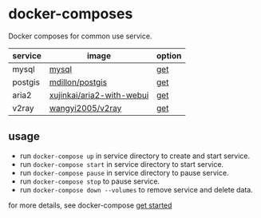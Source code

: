 # docker-composes
Docker composes for common use service.

| service | image | option |
| ------ | ------ | ------ |
| mysql | [mysql](https://hub.docker.com/_/mysql/) | [get](./mysql) |
| postgis | [mdillon/postgis](https://hub.docker.com/r/mdillon/postgis/) | [get](./postgis) |
| aria2 | [xujinkai/aria2-with-webui](https://hub.docker.com/r/xujinkai/aria2-with-webui) | [get](./aria2) |
| v2ray | [wangyi2005/v2ray](https://hub.docker.com/r/wangyi2005/v2ray) | [get](./v2ray) |

## usage

- run `docker-compose up` in service directory to create and start service.
- run `docker-compose start` in service directory to start service.
- run `docker-compose pause` in service directory to pause service.
- run `docker-compose stop` to pause service.
- run `docker-compose down --volumes` to remove service and delete data.

for more details, see docker-compose [get started](https://github.com/docker/docker.github.io/blob/master/compose/gettingstarted.md)

